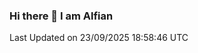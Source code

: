 ### Hi there 👋 I am Alfian

<!--START_SECTION:waka-->

 Last Updated on 23/09/2025 18:58:46 UTC
<!--END_SECTION:waka-->
